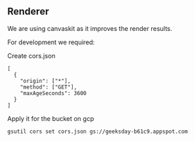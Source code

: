 ## Renderer

We are using canvaskit as it improves the render results.

For development we required:

Create cors.json
```
[
  {
    "origin": ["*"],
    "method": ["GET"],
    "maxAgeSeconds": 3600
  }
]
```
Apply it for the bucket on gcp
```
gsutil cors set cors.json gs://geeksday-b61c9.appspot.com
```

